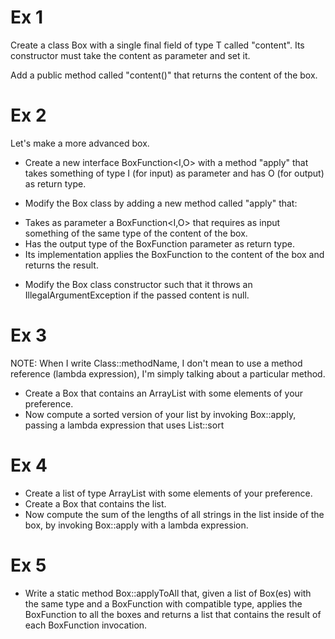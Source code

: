 # Ex 1
Create a class Box<T> with a single final field of type T called "content".
Its constructor must take the content as parameter and set it.

Add a public method called "content()" that returns the content of the box.

# Ex 2

Let's make a more advanced box.

- Create a new interface BoxFunction<I,O> with a method "apply" that
takes something of type I (for input) as parameter and has O (for output)
as return type.

- Modify the Box class by adding a new method called "apply" that:
* Takes as parameter a BoxFunction<I,O> that requires as input something of the same type of the content of the box.
* Has the output type of the BoxFunction parameter as return type.
* Its implementation applies the BoxFunction to the content of the box
and returns the result.

- Modify the Box class constructor such that it throws an IllegalArgumentException if the passed content is null.
# Ex 3
NOTE: When I write Class::methodName, I don't mean to use a method reference (lambda expression), I'm simply
	talking about a particular method.
- Create a Box that contains an ArrayList<String> with some elements of your preference.
- Now compute a sorted version of your list by invoking Box::apply, passing a lambda expression that uses List::sort

# Ex 4

- Create a list of type ArrayList<String> with some elements of your preference.
- Create a Box that contains the list.
- Now compute the sum of the lengths of all strings in the list inside of the box, by invoking Box::apply with a lambda expression.

# Ex 5

- Write a static method Box::applyToAll that, given
a list of Box(es) with the same type and a BoxFunction with compatible type,
applies the BoxFunction to all the boxes and returns a list
that contains the result of each BoxFunction invocation.





